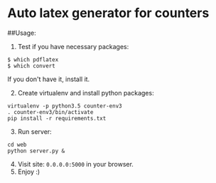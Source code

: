 # Auto latex generator for counters

##Usage:
1. Test if you have necessary packages:
  ```
  $ which pdflatex
  $ which convert
  ```
  If you don't have it, install it.

2. Create virtualenv and install python packages:
  ```
  virtualenv -p python3.5 counter-env3
  . counter-env3/bin/activate
  pip install -r requirements.txt
  ```

3. Run server:
  ```
  cd web
  python server.py &
  ```

4. Visit site: `0.0.0.0:5000` in your browser.
5. Enjoy :)

